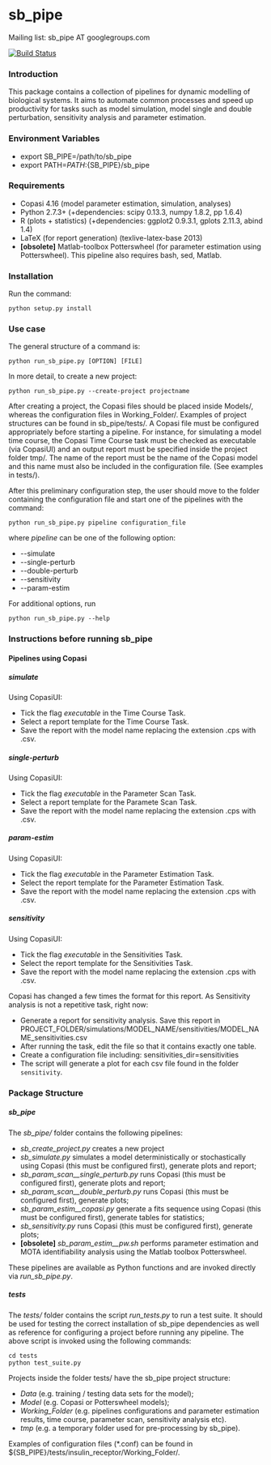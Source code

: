 # sb_pipe

Mailing list: sb_pipe AT googlegroups.com

[![Build Status](https://travis-ci.org/pdp10/sb_pipe.svg?branch=master)](https://travis-ci.org/pdp10/sb_pipe)


### Introduction
This package contains a collection of pipelines for dynamic modelling 
of biological systems. It aims to automate common processes and speed up
productivity for tasks such as model simulation, model single and double
perturbation, sensitivity analysis and parameter estimation. 


### Environment Variables
- export SB_PIPE=/path/to/sb_pipe
- export PATH=$PATH:${SB_PIPE}/sb_pipe


### Requirements
- Copasi 4.16 (model parameter estimation, simulation, analyses)
- Python 2.7.3+ (+dependencies: scipy 0.13.3, numpy 1.8.2, pp 1.6.4)
- R (plots + statistics) (+dependencies: ggplot2 0.9.3.1, gplots 2.11.3, abind 1.4)
- LaTeX (for report generation) (texlive-latex-base 2013)
- **[obsolete]** Matlab-toolbox Potterswheel (for parameter estimation 
using Potterswheel). This pipeline also requires bash, sed, Matlab.


### Installation
Run the command: 
```
python setup.py install
```

### Use case
The general structure of a command is: 
```
python run_sb_pipe.py [OPTION] [FILE]
```

In more detail, to create a new project: 
```
python run_sb_pipe.py --create-project projectname
```
After creating a project, the Copasi files should be placed inside 
Models/, whereas the configuration files in Working_Folder/. Examples of
project structures can be found in sb_pipe/tests/. 
A Copasi file must be configured appropriately before starting a 
pipeline. For instance, for simulating a model time course, the Copasi 
Time Course task must be checked as executable (via CopasiUI) and an 
output report must be specified inside the project folder tmp/. The name
of the report must be the name of the Copasi model and this name must
also be included in the configuration file. (See examples in tests/). 

After this preliminary configuration step, the user should move to the 
folder containing the configuration file and start one of the pipelines 
with the command: 
```
python run_sb_pipe.py pipeline configuration_file
```
where *pipeline* can be one of the following option: 
- --simulate
- --single-perturb 
- --double-perturb 
- --sensitivity
- --param-estim 

For additional options, run
```
python run_sb_pipe.py --help
```


### Instructions before running sb_pipe

#### Pipelines using Copasi

##### simulate 
Using CopasiUI:
- Tick the flag _executable_ in the Time Course Task.
- Select a report template for the Time Course Task.
- Save the report with the model name replacing the extension .cps with .csv.

##### single-perturb
Using CopasiUI:
- Tick the flag _executable_ in the Parameter Scan Task.
- Select a report template for the Paramete Scan Task.
- Save the report with the model name replacing the extension .cps with .csv.

##### param-estim
Using CopasiUI:
- Tick the flag _executable_ in the Parameter Estimation Task.
- Select the report template for the Parameter Estimation Task.
- Save the report with the model name replacing the extension .cps with .csv.

##### sensitivity
Using CopasiUI:
- Tick the flag _executable_ in the Sensitivities Task.
- Select the report template for the Sensitivities Task.
- Save the report with the model name replacing the extension .cps with .csv.

Copasi has changed a few times the format for this report. As Sensitivity analysis is not a repetitive task, right now:
- Generate a report for sensitivity analysis. Save this report in PROJECT_FOLDER/simulations/MODEL_NAME/sensitivities/MODEL_NAME_sensitivities.csv
- After running the task, edit the file so that it contains exactly one table.
- Create a configuration file including: 
sensitivities_dir=sensitivities
- The script will generate a plot for each csv file found in the folder `sensitivity`.



### Package Structure


##### sb_pipe
The *sb_pipe/* folder contains the following pipelines:

- *sb_create_project.py* creates a new project
- *sb_simulate.py* simulates a model deterministically or stochastically
using Copasi (this must be configured first), generate plots and report;
- *sb_param_scan__single_perturb.py* runs Copasi (this must be 
configured first), generate plots and report;
- *sb_param_scan__double_perturb.py* runs Copasi (this must be 
configured first), generate plots;
- *sb_param_estim__copasi.py* generate a fits sequence using Copasi 
(this must be configured first), generate tables for statistics;
- *sb_sensitivity.py* runs Copasi (this must be 
configured first), generate plots;
- **[obsolete]** *sb_param_estim__pw.sh* performs parameter estimation 
and MOTA identifiability analysis using the Matlab toolbox Potterswheel.

These pipelines are available as Python functions and are invoked 
directly via *run_sb_pipe.py*.


##### tests
The *tests/* folder contains the script *run_tests.py* to run a test 
suite. It should be used for testing the correct installation of sb_pipe
dependencies as well as reference for configuring a project before 
running any pipeline. The above script is invoked using the 
following commands: 
```
cd tests
python test_suite.py
```
Projects inside the folder tests/ have the sb_pipe project structure: 
- *Data* (e.g. training / testing data sets for the model);
- *Model* (e.g. Copasi or Potterswheel models);
- *Working_Folder* (e.g. pipelines configurations and parameter 
estimation results, time course, parameter scan, sensitivity analysis 
etc).
- *tmp* (e.g. a temporary folder used for pre-processing by sb_pipe).

Examples of configuration files (*.conf) can be found in 
${SB_PIPE}/tests/insulin_receptor/Working_Folder/.

